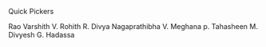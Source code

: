 Quick Pickers

Rao Varshith
V. Rohith
R. Divya Nagaprathibha
V. Meghana
p. Tahasheen
M. Divyesh
G. Hadassa 